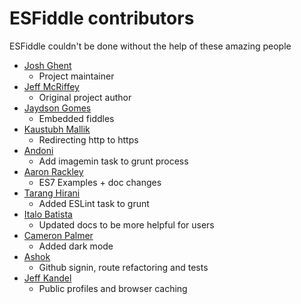 # ESFiddle contributors

ESFiddle couldn't be done without the help of these amazing people

* [Josh Ghent](https://github.com/joshghent)
  * Project maintainer
* [Jeff McRiffey](https://github.com/jmcriffey)
  * Original project author
* [Jaydson Gomes](https://github.com/jaydson)
  * Embedded fiddles
* [Kaustubh Mallik](https://github.com/kaustubhmallik)
  * Redirecting http to https
* [Andoni](https://github.com/andonisantos)
  * Add imagemin task to grunt process
* [Aaron Rackley](https://github.com/ageddesi)
  * ES7 Examples + doc changes
* [Tarang Hirani](https://github.com/tarang9211)
  * Added ESLint task to grunt
* [Italo Batista](https://github.com/italo-batista)
  * Updated docs to be more helpful for users
* [Cameron Palmer](https://github.com/NeptunianEclipse)
  * Added dark mode
* [Ashok](https://github.com/asiyani)
  * Github signin, route refactoring and tests
* [Jeff Kandel](https://github.com/JeffKandel/)
  * Public profiles and browser caching
